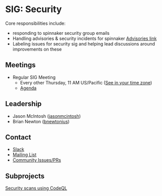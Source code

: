 # SIG: Security

Core responsibilities include:
* responding to spinnaker security group emails
* Handling advisories & security incidents for spinnaker [Advisories link](https://github.com/spinnaker/spinnaker/security/advisories)
* Labeling issues for security sig and helping lead discussions around improvements on these


## Meetings

* Regular SIG Meeting
  * Every other Thursday, 11 AM US/Pacific ([See in your time zone](https://www.thetimezoneconverter.com/?t=11am&tz=San%20Francisco))
  * [Agenda](https://docs.google.com/document/d/1BaaxjHGybhFjrYrIk7t0QWRMCg44A-i1EJ9Qc321QLk/edit?usp=sharing)

## Leadership

* Jason McIntosh ([jasonmcintosh](https://github.com/jasonmcintosh/))
* Brian Newton ([bnewtonius](https://github.com/bnewtonius/))

## Contact

* [Slack](http://spinnakerteam.slack.com/messages/sig-security)
* [Mailing List](https://groups.google.com/a/spinnaker.io/forum/#!forum/sig-security)
* [Community Issues/PRs](https://github.com/spinnaker/spinnaker/labels/sig%2Fsecurity)

## Subprojects

[Security scans using CodeQL](https://github.com/spinnaker/governance/blob/master/rfc/security-scans.md)
